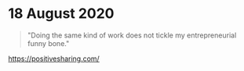 # 18 August 2020
>"Doing the same kind of work does not tickle my entrepreneurial funny bone."

https://positivesharing.com/
